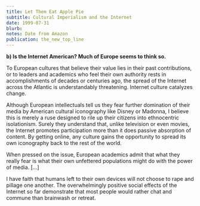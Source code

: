 ```yaml
---
title: Let Them Eat Apple Pie
subtitle: Cultural Imperialism and the Internet
date: 1999-07-31
blurb: 
notes: Date from Amazon
publication: the_new_top_line
---
```



**b) Is the Internet American? Much of Europe seems to think so.**

To European cultures that believe their value lies in their past contributions, or to leaders and academics who feel their own authority rests in accomplishments of decades or centuries ago, the spread of the Internet across the Atlantic is understandably threatening. Internet culture catalyzes change.

Although European intellectuals tell us they fear further domination of their media by American cultural iconography like Disney or Madonna, I believe this is merely a ruse designed to rile up their citizens into ethnocentric isolationism. Surely they understand that, unlike television or even movies, the Internet promotes participation more than it does passive absorption of content. By getting online, any culture gains the opportunity to spread its own iconography back to the rest of the world.

When pressed on the issue, European academics admit that what they really fear is what their own unfettered populations might do with the power of media. \[...\]

I have faith that humans left to their own devices will not choose to rape and pillage one another. The overwhelmingly positive social effects of the Internet so far demonstrate that most people would rather chat and commune than brainwash or retreat.

